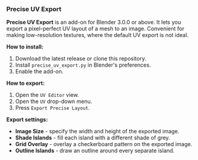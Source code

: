 ### Precise UV Export

**Precise UV Export** is an add-on for Blender 3.0.0 or above. It lets you export a pixel-perfect UV layout of a mesh to an image. Convenient for making low-resolution textures, where the default UV export is not ideal.

**How to install:**

1. Download the latest release or clone this repository.
2. Install `precise_uv_export.py` in Blender's preferences.
3. Enable the add-on.

**How to export:**

1. Open the `UV Editor` view.
2. Open the `UV` drop-down menu.
3. Press `Export Precise Layout`.

**Export settings:**

* **Image Size** - specify the width and height of the exported image.
* **Shade Islands** - fill each island with a different shade of grey.
* **Grid Overlay** - overlay a checkerboard pattern on the exported image.
* **Outline Islands** - draw an outline around every separate island.
